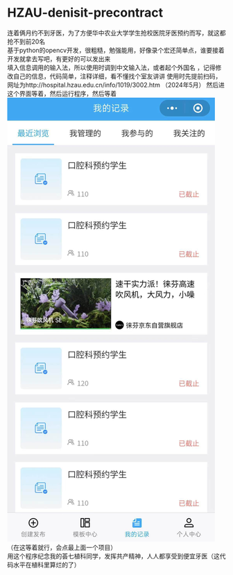 # HZAU-denisit-precontract    
连着俩月约不到牙医，为了方便华中农业大学学生抢校医院牙医预约而写，就这都抢不到前20名  
基于python的opencv开发，很粗糙，勉强能用，好像录个宏还简单点，谁要接着开发就拿去写吧，有更好的可以发出来  
填入信息调用的输入法，所以使用时调到中文输入法，或者起个外国名  ，记得修改自己的信息，代码简单，注释详细，看不懂找个室友讲讲
使用时先提前扫码，网址为http://hospital.hzau.edu.cn/info/1019/3002.htm  （2024年5月）  然后进这个界面等着，然后运行程序，然后等着
![image](https://github.com/rxlfore/HZAU-denisit-precontract/blob/main/dentist/7db58f35c2a11f1b944268ac41126fb.jpg)（在这等着就行，会点最上面一个项目）  
用这个程序纪念我的荟七植科同学，发挥共产精神，人人都享受到便宜牙医（这代码水平在植科里算烂的了）
